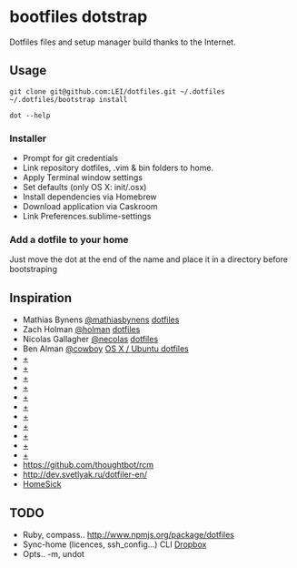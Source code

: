 # bootfiles dotstrap

Dotfiles files and setup manager build thanks to the Internet.

## Usage

	git clone git@github.com:LEI/dotfiles.git ~/.dotfiles
	~/.dotfiles/bootstrap install

	dot --help

### Installer

- Prompt for git credentials
- Link repository dotfiles, .vim & bin folders to home.
- Apply Terminal window settings
- Set defaults (only OS X: init/.osx)
- Install dependencies via Homebrew
- Download application via Caskroom
- Link Preferences.sublime-settings

### Add a dotfile to your home

Just move the dot at the end of the name and place it in a directory before bootstraping

## Inspiration

- Mathias Bynens [@mathiasbynens](//github.com/mathiasbynens) [dotfiles](//github.com/mathiasbynens/dotfiles)
- Zach Holman [@holman](//github.com/holman) [dotfiles](//github.com/mathiasbynens/dotfiles)
- Nicolas Gallagher [@necolas](//github.com/necolas/dotfiles) [dotfiles](//github.com/mathiasbynens/dotfiles)
- Ben Alman [@cowboy](//github.com/cowboy/dotfiles) [OS X / Ubuntu dotfiles](//github.com/cowboy/dotfiles)
- [+](//github.com/ryanb/dotfiles)
- [+](//github.com/tejr/dotfiles)
- [+](//github.com/gf3/dotfiles)
- [+](//github.com/rtomayko/dotfiles)
- [+](//github.com/mikemcquaid/dotfiles)
- [+](//github.com/nicck/dotfiles)
- [+](//github.com/paulirish/dotfiles)
- [+](//github.com/travi/dotfiles)
- [+](//github.com/sitaktif/dotfiles)
- [+](//github.com/zenorocha/dotfiles)
- [+](//gist.github.com/zenorocha/7159780)
- https://github.com/thoughtbot/rcm
- http://dev.svetlyak.ru/dotfiler-en/
- [HomeSick](http://technicalpickles.com/posts/never-leave-your-dotfiles-behind-again-with-homesick/)

## TODO

- Ruby, compass.. http://www.npmjs.org/package/dotfiles
- Sync-home (licences, ssh_config...) CLI [Dropbox](http://www.dropboxwiki.com/tips-and-tricks/using-the-official-dropbox-command-line-interface-cli)
- Opts.. -m, undot
